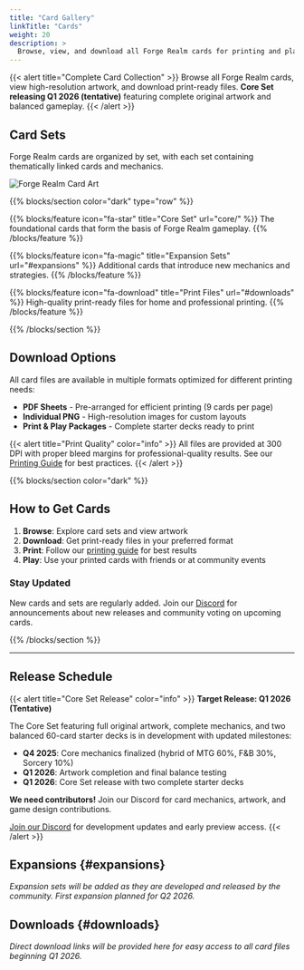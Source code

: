 ```yaml
---
title: "Card Gallery"
linkTitle: "Cards"
weight: 20
description: >
  Browse, view, and download all Forge Realm cards for printing and play.
---
```


<div class="mt-4"></div>

{{< alert title="Complete Card Collection" >}}
Browse all Forge Realm cards, view high-resolution artwork, and download print-ready files. **Core Set releasing Q1 2026 (tentative)** featuring complete original artwork and balanced gameplay.
{{< /alert >}}

<div class="row align-items-center my-4">
  <div class="col-md-8">
    <h2>Card Sets</h2>
    <p class="lead">Forge Realm cards are organized by set, with each set containing thematically linked cards and mechanics.</p>
  </div>
  <div class="col-md-4 text-center">
    <img src="/images/forge-realm-alt-square.webp" alt="Forge Realm Card Art" style="max-width: 200px; height: auto;" class="img-fluid rounded">
  </div>
</div>

{{% blocks/section color="dark" type="row" %}}

{{% blocks/feature icon="fa-star" title="Core Set" url="core/" %}}
The foundational cards that form the basis of Forge Realm gameplay.
{{% /blocks/feature %}}

{{% blocks/feature icon="fa-magic" title="Expansion Sets" url="#expansions" %}}
Additional cards that introduce new mechanics and strategies.
{{% /blocks/feature %}}

{{% blocks/feature icon="fa-download" title="Print Files" url="#downloads" %}}
High-quality print-ready files for home and professional printing.
{{% /blocks/feature %}}

{{% /blocks/section %}}

## Download Options

All card files are available in multiple formats optimized for different printing needs:

- **PDF Sheets** - Pre-arranged for efficient printing (9 cards per page)
- **Individual PNG** - High-resolution images for custom layouts
- **Print & Play Packages** - Complete starter decks ready to print

{{< alert title="Print Quality" color="info" >}}
All files are provided at 300 DPI with proper bleed margins for professional-quality results. See our [Printing Guide](/docs/printing/home-printing-guide/) for best practices.
{{< /alert >}}

{{% blocks/section color="dark" %}}

## How to Get Cards

1. **Browse**: Explore card sets and view artwork
2. **Download**: Get print-ready files in your preferred format
3. **Print**: Follow our [printing guide](/docs/printing/home-printing-guide/) for best results  
4. **Play**: Use your printed cards with friends or at community events

### Stay Updated

New cards and sets are regularly added. Join our [Discord](https://discord.gg/KQTY8DfY) for announcements about new releases and community voting on upcoming cards.

{{% /blocks/section %}}

---

## Release Schedule

{{< alert title="Core Set Release" color="info" >}}
**Target Release: Q1 2026 (Tentative)**

The Core Set featuring full original artwork, complete mechanics, and two balanced 60-card starter decks is in development with updated milestones:

- **Q4 2025**: Core mechanics finalized (hybrid of MTG 60%, F&B 30%, Sorcery 10%)
- **Q1 2026**: Artwork completion and final balance testing
- **Q1 2026**: Core Set release with two complete starter decks

**We need contributors!** Join our Discord for card mechanics, artwork, and game design contributions.

[Join our Discord](https://discord.gg/KQTY8DfY) for development updates and early preview access.
{{< /alert >}}

## Expansions {#expansions}

*Expansion sets will be added as they are developed and released by the community. First expansion planned for Q2 2026.*

## Downloads {#downloads}

*Direct download links will be provided here for easy access to all card files beginning Q1 2026.*
